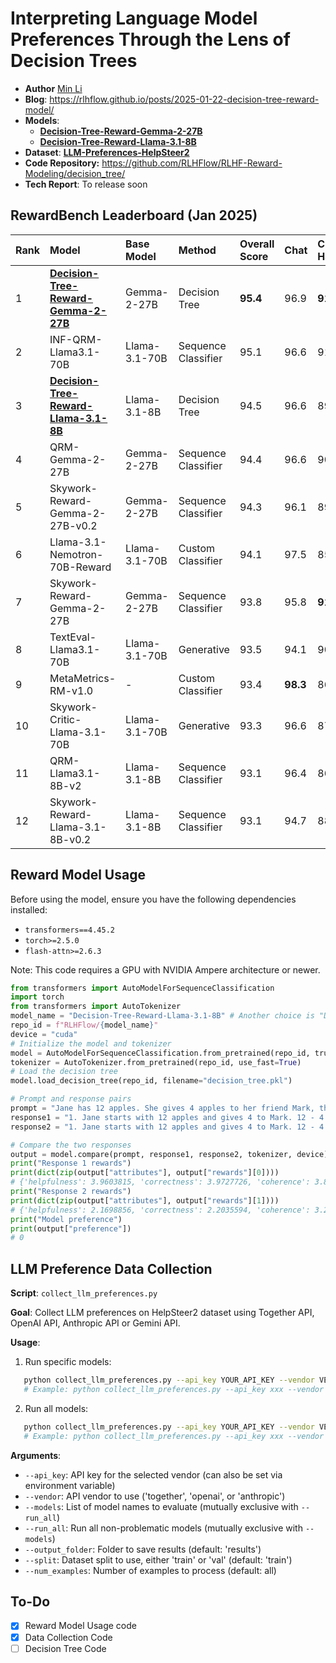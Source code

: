 # Interpreting Language Model Preferences Through the Lens of Decision Trees

+ **Author** [Min Li](https://min-li.github.io/)
+ **Blog**: https://rlhflow.github.io/posts/2025-01-22-decision-tree-reward-model/
+ **Models**:
  + [**Decision-Tree-Reward-Gemma-2-27B**](https://huggingface.co/RLHFlow/Decision-Tree-Reward-Gemma-2-27B)
  + [**Decision-Tree-Reward-Llama-3.1-8B**](https://huggingface.co/RLHFlow/Decision-Tree-Reward-Llama-3.1-8B)
+ **Dataset**: [**LLM-Preferences-HelpSteer2**](https://huggingface.co/datasets/RLHFlow/LLM-Preferences-HelpSteer2)
+ **Code Repository:** https://github.com/RLHFlow/RLHF-Reward-Modeling/decision_tree/
+ **Tech Report**: To release soon

## RewardBench Leaderboard (Jan 2025)

Rank | Model | Base Model | Method | Overall Score | Chat     | Chat Hard | Safety   | Reasoning |
|:------|:------|:-----------|:-------|:--------------|:---------|:----------|:---------|:----------|
1 | [**Decision-Tree-Reward-Gemma-2-27B**](https://huggingface.co/RLHFlow/Decision-Tree-Reward-Gemma-2-27B) | Gemma-2-27B | Decision Tree | **95.4**      | 96.9     | **91.4**  | 93.9     | **99.2**  |
2 | INF-QRM-Llama3.1-70B | Llama-3.1-70B | Sequence Classifier | 95.1          | 96.6     | 91.0      | 93.6     | 99.1      |
3 | [**Decision-Tree-Reward-Llama-3.1-8B**](https://huggingface.co/RLHFlow/Decision-Tree-Reward-Llama-3.1-8B) | Llama-3.1-8B | Decision Tree | 94.5          | 96.6     | 89.5      | 93.2     | 98.6      |
4 | QRM-Gemma-2-27B | Gemma-2-27B | Sequence Classifier | 94.4          | 96.6     | 90.1      | 92.7     | 98.3      |
5 | Skywork-Reward-Gemma-2-27B-v0.2 | Gemma-2-27B | Sequence Classifier | 94.3          | 96.1     | 89.9      | 93.0     | 98.1      |
6 | Llama-3.1-Nemotron-70B-Reward | Llama-3.1-70B | Custom Classifier | 94.1          | 97.5     | 85.7      | **95.1** | 98.1      |
7 | Skywork-Reward-Gemma-2-27B | Gemma-2-27B | Sequence Classifier | 93.8          | 95.8     | **91.4**  | 91.9     | 96.1      |
8 | TextEval-Llama3.1-70B | Llama-3.1-70B | Generative | 93.5          | 94.1     | 90.1      | 93.2     | 96.4      |
9 | MetaMetrics-RM-v1.0 | - | Custom Classifier | 93.4          | **98.3** | 86.4      | 90.8     | 98.2      |
10 | Skywork-Critic-Llama-3.1-70B | Llama-3.1-70B | Generative | 93.3          | 96.6     | 87.9      | 93.1     | 95.5      |
11 | QRM-Llama3.1-8B-v2 | Llama-3.1-8B | Sequence Classifier | 93.1          | 96.4     | 86.8      | 92.6     | 96.8      |
12 | Skywork-Reward-Llama-3.1-8B-v0.2 | Llama-3.1-8B | Sequence Classifier | 93.1          | 94.7     | 88.4      | 92.7     | 96.7      |

## Reward Model Usage

Before using the model, ensure you have the following dependencies installed:
- `transformers==4.45.2`
- `torch>=2.5.0`
- `flash-attn>=2.6.3`

Note: This code requires a GPU with NVIDIA Ampere architecture or newer.
```python
from transformers import AutoModelForSequenceClassification
import torch
from transformers import AutoTokenizer
model_name = "Decision-Tree-Reward-Llama-3.1-8B" # Another choice is "Decision-Tree-Reward-Gemma-2-27B" 
repo_id = f"RLHFlow/{model_name}"
device = "cuda"
# Initialize the model and tokenizer
model = AutoModelForSequenceClassification.from_pretrained(repo_id, trust_remote_code=True, torch_dtype=torch.bfloat16, attn_implementation="flash_attention_2", device_map=device)
tokenizer = AutoTokenizer.from_pretrained(repo_id, use_fast=True)
# Load the decision tree
model.load_decision_tree(repo_id, filename="decision_tree.pkl")

# Prompt and response pairs
prompt = "Jane has 12 apples. She gives 4 apples to her friend Mark, then buys 1 more apple, and finally splits all her apples equally among herself and her 2 siblings. How many apples does each person get?"
response1 = "1. Jane starts with 12 apples and gives 4 to Mark. 12 - 4 = 8. Jane now has 8 apples.\n2. Jane buys 1 more apple. 8 + 1 = 9. Jane now has 9 apples.\n3. Jane splits the 9 apples equally among herself and her 2 siblings (3 people in total). 9 ÷ 3 = 3 apples each. Each person gets 3 apples."
response2 = "1. Jane starts with 12 apples and gives 4 to Mark. 12 - 4 = 8. Jane now has 8 apples.\n2. Jane buys 1 more apple. 8 + 1 = 9. Jane now has 9 apples.\n3. Jane splits the 9 apples equally among her 2 siblings (2 people in total). 9 ÷ 2 = 4.5 apples each. Each person gets 4 apples."

# Compare the two responses
output = model.compare(prompt, response1, response2, tokenizer, device)
print("Response 1 rewards")
print(dict(zip(output["attributes"], output["rewards"][0])))
# {'helpfulness': 3.9603815, 'correctness': 3.9727726, 'coherence': 3.8582935, 'complexity': 0.9909791, 'verbosity': 1.4901903}
print("Response 2 rewards")
print(dict(zip(output["attributes"], output["rewards"][1])))
# {'helpfulness': 2.1698856, 'correctness': 2.2035594, 'coherence': 3.2032843, 'complexity': 0.8786768, 'verbosity': 1.4569137}
print("Model preference")
print(output["preference"])
# 0

```
## LLM Preference Data Collection

**Script**: `collect_llm_preferences.py`

**Goal**: Collect LLM preferences on HelpSteer2 dataset using Together API, OpenAI API, Anthropic API or Gemini API.

**Usage**:
1. Run specific models:
```bash
   python collect_llm_preferences.py --api_key YOUR_API_KEY --vendor VENDOR --models MODEL1 MODEL2 [--split val/train] [--num_examples N] [--output_folder path]
   # Example: python collect_llm_preferences.py --api_key xxx --vendor together --models Mixtral-8x7B Llama-3-70B --split val --num_examples 5
```
2. Run all models:
```bash
   python collect_llm_preferences.py --api_key YOUR_API_KEY --vendor VENDOR --run_all [--split val/train] [--num_examples N] [--output_folder path]
   # Example: python collect_llm_preferences.py --api_key xxx --vendor together --run_all --split val --num_examples 10
```
**Arguments**:
* `--api_key`: API key for the selected vendor (can also be set via environment variable)
* `--vendor`: API vendor to use ('together', 'openai', or 'anthropic')
* `--models`: List of model names to evaluate (mutually exclusive with `--run_all`)
* `--run_all`: Run all non-problematic models (mutually exclusive with `--models`)
* `--output_folder`: Folder to save results (default: 'results')
* `--split`: Dataset split to use, either 'train' or 'val' (default: 'train')
* `--num_examples`: Number of examples to process (default: all)

## To-Do
+ [x] Reward Model Usage code
+ [x] Data Collection Code
+ [ ] Decision Tree Code
